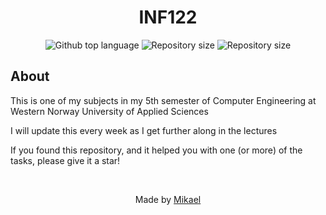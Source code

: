 <h1 align="center">INF122</h1>

<p align="center">
  <img alt="Github top language" src="https://img.shields.io/github/languages/top/aare-mikael/INF122?colour=orange">

  <img alt="Repository size" src="https://img.shields.io/github/last-commit/aare-mikael/inf122">

  <img alt="Repository size" src="https://img.shields.io/github/repo-size/aare-mikael/inf122">
</p>


## About

This is one of my subjects in my 5th semester of Computer Engineering at Western Norway University of Applied Sciences

I will update this every week as I get further along in the lectures

If you found this repository, and it helped you with one (or more) of the tasks, please give it a star!

<br/>

<p align="center">
Made by <a href="https://github.com/aare-mikael" target="_blank">Mikael</a>
</p>
